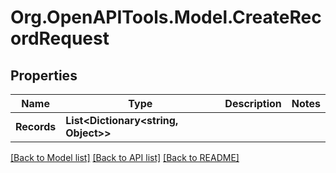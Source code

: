 # Org.OpenAPITools.Model.CreateRecordRequest

## Properties

Name | Type | Description | Notes
------------ | ------------- | ------------- | -------------
**Records** | **List&lt;Dictionary&lt;string, Object&gt;&gt;** |  | 

[[Back to Model list]](../README.md#documentation-for-models) [[Back to API list]](../README.md#documentation-for-api-endpoints) [[Back to README]](../README.md)

